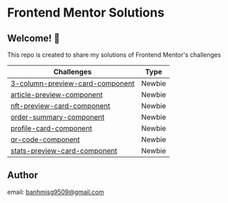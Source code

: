 # Frontend Mentor Solutions

## Welcome! 👋

This repo is created to share my solutions of Frontend Mentor's challenges

| Challenges                          | Type   |
| ----------------------------------- | ------ |
| [3-column-preview-card-component](https://banhmisg9509.github.io/frontendmentor-sol/3-column-preview-card-component-main/) | Newbie |
| [article-preview-component](https://banhmisg9509.github.io/frontendmentor-sol/article-preview-component-master/) | Newbie |
| [nft-preview-card-component](https://banhmisg9509.github.io/frontendmentor-sol/nft-preview-card-component-main/)      | Newbie |
| [order-summary-component](https://banhmisg9509.github.io/frontendmentor-sol/order-summary-component-main/)    | Newbie |
| [profile-card-component](https://banhmisg9509.github.io/frontendmentor-sol/profile-card-component-main/)     | Newbie |
| [qr-code-component](https://banhmisg9509.github.io/frontendmentor-sol/qr-code-component-main/)          | Newbie |
| [stats-preview-card-component](https://banhmisg9509.github.io/frontendmentor-sol/stats-preview-card-component-main/)          | Newbie |

## Author

email: banhmisg9509@gmail.com
